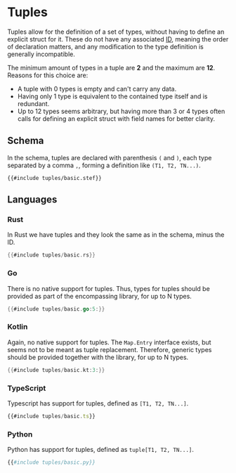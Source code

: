 # Tuples

<!-- toc -->
<!-- toc:max-level = 2 -->

Tuples allow for the definition of a set of types, without having to define an explicit struct for it. These do not have any associated [ID](index.md#identifiers), meaning the order of declaration matters, and any modification to the type definition is generally incompatible.

The minimum amount of types in a tuple are **2** and the maximum are **12**. Reasons for this choice are:

- A tuple with 0 types is empty and can't carry any data.
- Having only 1 type is equivalent to the contained type itself and is redundant.
- Up to 12 types seems arbitrary, but having more than 3 or 4 types often calls for defining an explicit struct with field names for better clarity.

## Schema

In the schema, tuples are declared with parenthesis `(` and `)`, each type separated by a comma `,`, forming a definition like `(T1, T2, TN...)`.

```stef
{{#include tuples/basic.stef}}
```

## Languages

### Rust

In Rust we have tuples and they look the same as in the schema, minus the ID.

```rust
{{#include tuples/basic.rs}}
```

### Go

There is no native support for tuples. Thus, types for tuples should be provided as part of the encompassing library, for up to N types.

```go
{{#include tuples/basic.go:5:}}
```

### Kotlin

Again, no native support for tuples. The `Map.Entry` interface exists, but seems not to be meant as tuple replacement. Therefore, generic types should be provided together with the library, for up to N types.

```kotlin
{{#include tuples/basic.kt:3:}}
```

### TypeScript

Typescript has support for tuples, defined as `[T1, T2, TN...]`.

```typescript
{{#include tuples/basic.ts}}
```

### Python

Python has support for tuples, defined as `tuple[T1, T2, TN...]`.

```python
{{#include tuples/basic.py}}
```
